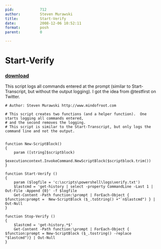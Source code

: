 ```yaml
---
pid:            712
author:         Steven Murawski
title:          Start-Verify
date:           2008-12-06 10:52:11
format:         posh
parent:         0

---
```


# Start-Verify

### [download](Scripts\712.ps1)

This script logs all commands entered at the prompt (similar to Start-Transcript, but without the output logging).  I got the idea from @testfirst on Twitter.


```posh
# Author: Steven Murawski http://www.mindofroot.com

# This script creates two functions (and a helper function).  One starts logging all commands entered,
# and the second removes the logging.
# This script is similar to the Start-Transcript, but only logs the command line and not the output.


function New-ScriptBlock()
{
	param ([string]$scriptblock)
	$executioncontext.InvokeCommand.NewScriptBlock($scriptblock.trim())
}

function Start-Verify ()
{
	param ($logfile = 'c:\scripts\powershell\logs\verify.txt')
	$lastcmd = 'get-history | select -property CommandLine -Last 1 | Out-File -Append {0}' -f $logfile
	Get-Content -Path function:\prompt | ForEach-Object { $function:prompt =  New-ScriptBlock ($_.toString() +"`n$lastcmd") } | Out-Null
}

function Stop-Verify ()
{
	$lastcmd = 'get-history.*$' 
	Get-Content -Path function:\prompt | ForEach-Object { $function:prompt = New-ScriptBlock ($_.tostring() -replace "$lastcmd")} | Out-Null
}


```
